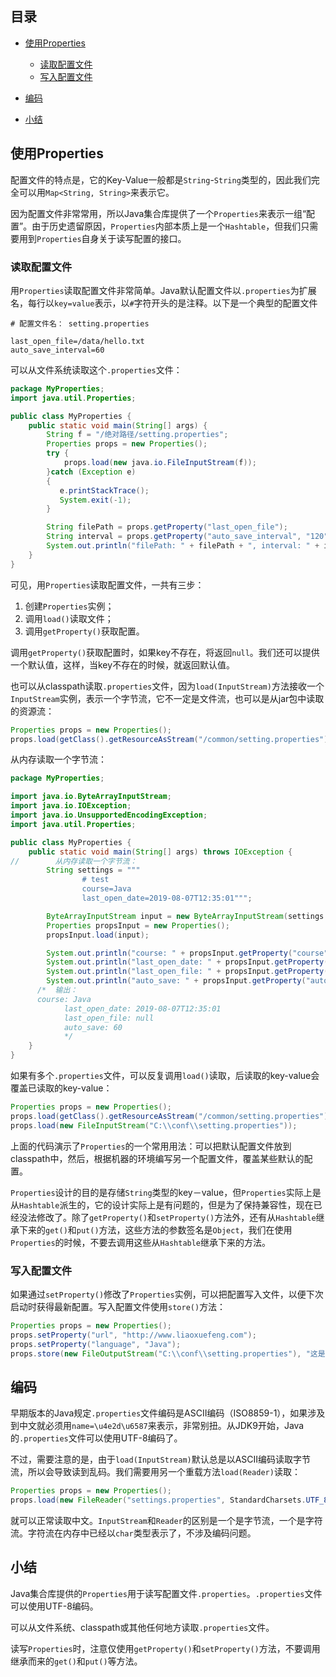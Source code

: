 ## 目录

- [使用Properties](#使用Properties)
  - [读取配置文件](#读取配置文件)
  - [写入配置文件](#写入配置文件)

- [编码](#编码)
- [小结](#小结)



## 使用Properties

配置文件的特点是，它的Key-Value一般都是`String`-`String`类型的，因此我们完全可以用`Map<String, String>`来表示它。

因为配置文件非常常用，所以Java集合库提供了一个`Properties`来表示一组“配置”。由于历史遗留原因，`Properties`内部本质上是一个`Hashtable`，但我们只需要用到`Properties`自身关于读写配置的接口。



### 读取配置文件

用`Properties`读取配置文件非常简单。Java默认配置文件以`.properties`为扩展名，每行以`key=value`表示，以`#`字符开头的是注释。以下是一个典型的配置文件

```properties
# 配置文件名： setting.properties

last_open_file=/data/hello.txt
auto_save_interval=60
```



可以从文件系统读取这个`.properties`文件：

```java
package MyProperties;
import java.util.Properties;

public class MyProperties {
    public static void main(String[] args) {
        String f = "/绝对路径/setting.properties";
        Properties props = new Properties();
        try {
            props.load(new java.io.FileInputStream(f));
        }catch (Exception e)
        {
           e.printStackTrace();
           System.exit(-1);
        }

        String filePath = props.getProperty("last_open_file");
        String interval = props.getProperty("auto_save_interval", "120");
        System.out.println("filePath: " + filePath + ", interval: " + interval );
    }
}
```

可见，用`Properties`读取配置文件，一共有三步：

1. 创建`Properties`实例；
2. 调用`load()`读取文件；
3. 调用`getProperty()`获取配置。

调用`getProperty()`获取配置时，如果key不存在，将返回`null`。我们还可以提供一个默认值，这样，当key不存在的时候，就返回默认值。

也可以从classpath读取`.properties`文件，因为`load(InputStream)`方法接收一个`InputStream`实例，表示一个字节流，它不一定是文件流，也可以是从jar包中读取的资源流：

```java
Properties props = new Properties();
props.load(getClass().getResourceAsStream("/common/setting.properties"));
```



从内存读取一个字节流：

```java
package MyProperties;

import java.io.ByteArrayInputStream;
import java.io.IOException;
import java.io.UnsupportedEncodingException;
import java.util.Properties;

public class MyProperties {
    public static void main(String[] args) throws IOException {
//        从内存读取一个字节流：
        String settings = """
                # test
                course=Java
                last_open_date=2019-08-07T12:35:01""";

        ByteArrayInputStream input = new ByteArrayInputStream(settings.getBytes("UTF-8"));
        Properties propsInput = new Properties();
        propsInput.load(input);

        System.out.println("course: " + propsInput.getProperty("course"));
        System.out.println("last_open_date: " + propsInput.getProperty("last_open_date"));
        System.out.println("last_open_file: " + propsInput.getProperty("last_open_file"));
        System.out.println("auto_save: " + propsInput.getProperty("auto_save", "60"));
      /*  输出：
      course: Java
			last_open_date: 2019-08-07T12:35:01
			last_open_file: null
			auto_save: 60
			*/
    }
}
```

如果有多个`.properties`文件，可以反复调用`load()`读取，后读取的key-value会覆盖已读取的key-value：

```java
Properties props = new Properties();
props.load(getClass().getResourceAsStream("/common/setting.properties"));
props.load(new FileInputStream("C:\\conf\\setting.properties"));
```

上面的代码演示了`Properties`的一个常用用法：可以把默认配置文件放到classpath中，然后，根据机器的环境编写另一个配置文件，覆盖某些默认的配置。

`Properties`设计的目的是存储`String`类型的key－value，但`Properties`实际上是从`Hashtable`派生的，它的设计实际上是有问题的，但是为了保持兼容性，现在已经没法修改了。除了`getProperty()`和`setProperty()`方法外，还有从`Hashtable`继承下来的`get()`和`put()`方法，这些方法的参数签名是`Object`，我们在使用`Properties`的时候，不要去调用这些从`Hashtable`继承下来的方法。



### 写入配置文件

如果通过`setProperty()`修改了`Properties`实例，可以把配置写入文件，以便下次启动时获得最新配置。写入配置文件使用`store()`方法：

```java
Properties props = new Properties();
props.setProperty("url", "http://www.liaoxuefeng.com");
props.setProperty("language", "Java");
props.store(new FileOutputStream("C:\\conf\\setting.properties"), "这是写入的properties注释");
```



## 编码

早期版本的Java规定`.properties`文件编码是ASCII编码（ISO8859-1），如果涉及到中文就必须用`name=\u4e2d\u6587`来表示，非常别扭。从JDK9开始，Java的`.properties`文件可以使用UTF-8编码了。

不过，需要注意的是，由于`load(InputStream)`默认总是以ASCII编码读取字节流，所以会导致读到乱码。我们需要用另一个重载方法`load(Reader)`读取：

```java
Properties props = new Properties();
props.load(new FileReader("settings.properties", StandardCharsets.UTF_8));
```

就可以正常读取中文。`InputStream`和`Reader`的区别是一个是字节流，一个是字符流。字符流在内存中已经以`char`类型表示了，不涉及编码问题。



## 小结

Java集合库提供的`Properties`用于读写配置文件`.properties`。`.properties`文件可以使用UTF-8编码。

可以从文件系统、classpath或其他任何地方读取`.properties`文件。

读写`Properties`时，注意仅使用`getProperty()`和`setProperty()`方法，不要调用继承而来的`get()`和`put()`等方法。
